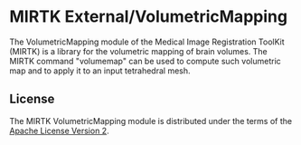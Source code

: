 MIRTK External/VolumetricMapping
================================

The VolumetricMapping module of the Medical Image Registration ToolKit (MIRTK) is a library
for the volumetric mapping of brain volumes. The MIRTK command "volumemap" can be used to
compute such volumetric map and to apply it to an input tetrahedral mesh.


License
-------

The MIRTK VolumetricMapping module is distributed under the terms of the
[Apache License Version 2](http://www.apache.org/licenses/LICENSE-2.0).
